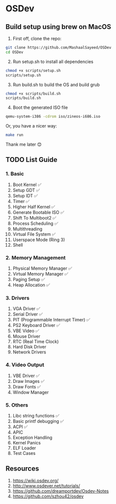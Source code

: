 # OSDev

## Build setup using brew on MacOS

1. First off, clone the repo:
```bash
git clone https://github.com/MashaalSayeed/OSDev
cd OSDev
```
2. Run setup.sh to install all dependencies
```bash
chmod +x scripts/setup.sh
scripts/setup.sh
```

3. Run build.sh to build the OS and build grub
```bash
chmod +x scripts/build.sh
scripts/build.sh
```

4. Boot the generated ISO file
```bash
qemu-system-i386 -cdrom iso/zineos-i686.iso 
```
Or, you have a nicer way:
```bash
make run
```

Thank me later 😊

## TODO List Guide

### 1. Basic

1. Boot Kernel ✅
2. Setup GDT ✅
4. Setup IDT ✅
5. Timer ✅
6. Higher Half Kernel ✅
7. Generate Bootable ISO ✅
8. Shift To Multiboot2 ✅
9. Process Scheduling ✅
10. Multithreading
11. Virtual File System ✅
12. Userspace Mode (Ring 3)
13. Shell

### 2. Memory Management

1. Physical Memory Manager ✅
2. Virtual Memory Manager ✅
3. Paging Setup ✅
4. Heap Allocation ✅

### 3. Drivers

1. VGA Driver ✅
2. Serial Driver ✅
3. PIT (Programmable Interrupt Timer) ✅
4. PS2 Keyboard Driver ✅
5. VBE Video ✅
6. Mouse Driver
7. RTC (Real Time Clock)
8. Hard Disk Driver
9. Network Drivers

### 4. Video Output
1. VBE Driver ✅
2. Draw Images ✅
3. Draw Fonts ✅
4. Window Manager

### 5. Others

1. Libc string functions ✅
2. Basic printf debugging ✅
3. ACPI ✅
4. APIC
5. Exception Handling
6. Kernel Panics
7. ELF Loader
8. Test Cases

## Resources

1. https://wiki.osdev.org/
2. http://www.osdever.net/tutorials/
3. https://github.com/dreamportdev/Osdev-Notes
4. https://github.com/szhou42/osdev